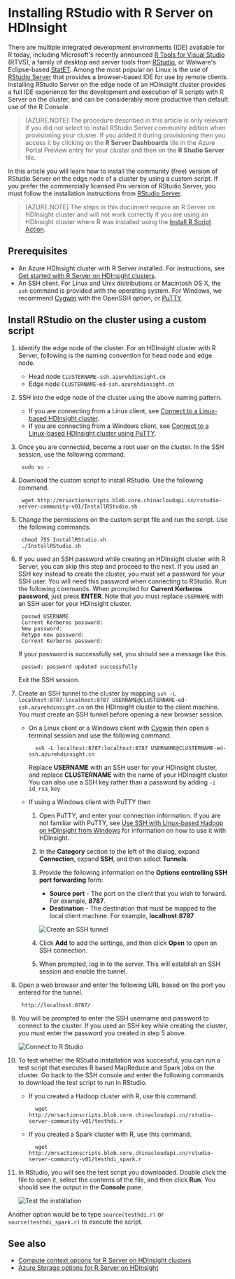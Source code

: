 <properties
    pageTitle="Install RStudio with R Server on HDInsight | Azure"
    description="How to install RStudio with R Server on HDInsight."
    services="hdinsight"
    documentationcenter=""
    author="jeffstokes72"
    manager="jhubbard"
    editor="cgronlun" />
<tags
    ms.assetid="918abb0d-8248-4bc5-98dc-089c0e007d49"
    ms.service="hdinsight"
    ms.devlang="na"
    ms.topic="article"
    ms.tgt_pltfrm="na"
    ms.workload="big-data"
    ms.date="02/28/2017"
    wacn.date=""
    ms.author="jeffstok" />

# Installing RStudio with R Server on HDInsight
There are multiple integrated development environments (IDE) available for R today, including Microsoft's recently announced [R Tools for Visual Studio](https://www.visualstudio.com/features/rtvs-vs.aspx) (RTVS), a family of desktop and server tools from [RStudio](https://www.rstudio.com/products/rstudio-server/), or Walware's Eclipse-based [StatET](http://www.walware.de/goto/statet). Among the most popular on Linux is the use of [RStudio Server](https://www.rstudio.com/products/rstudio-server/) that provides a browser-based IDE for use by remote clients.  Installing RStudio Server on the edge node of an HDInsight cluster provides a full IDE experience for the development and execution of R scripts with R Server on the cluster, and can be considerably more productive than default use of the R Console.

> [AZURE.NOTE]
> The procedure described in this article is only relevant if you did not select to install RStudio Server community edition when provisioning your cluster.  If you added it during provisioning then you access it by clicking on the **R Server Dashboards** tile in the Azure Portal Preview entry for your cluster and then on the **R Studio Server** tile. 

In this article you will learn how to install the community (free) version of RStudio Server on the edge node of a cluster by using a custom script. If you prefer the commercially licensed Pro version of RStudio Server, you must follow the installation instructions from [RStudio Server](https://www.rstudio.com/products/rstudio/download-server/).

> [AZURE.NOTE]
> The steps in this document require an R Server on HDInsight cluster and will not work correctly if you are using an HDInsight cluster where R was installed using the [Install R Script Action](/documentation/articles/hdinsight-hadoop-r-scripts-linux/).
>
> 

## Prerequisites
* An Azure HDInsight cluster with R Server installed. For instructions, see [Get started with R Server on HDInsight clusters](/documentation/articles/hdinsight-hadoop-r-server-get-started/).
* An SSH client. For Linux and Unix distributions or Macintosh OS X, the `ssh` command is provided with the operating system. For Windows, we recommend [Cygwin](http://www.redhat.com/services/custom/cygwin/) with the OpenSSH option, or [PuTTY](http://www.chiark.greenend.org.uk/~sgtatham/putty/download.html).  

## Install RStudio on the cluster using a custom script
1. Identify the edge node of the cluster. For an HDInsight cluster with R Server, following is the naming convention for head node and edge node.

    * Head node `CLUSTERNAME-ssh.azurehdinsight.cn`
    * Edge node `CLUSTERNAME-ed-ssh.azurehdinsight.cn` 
2. SSH into the edge node of the cluster using the above naming pattern. 

    * If you are connecting from a Linux client, see [Connect to a Linux-based HDInsight cluster](/documentation/articles/hdinsight-hadoop-linux-use-ssh-unix/).
    * If you are connecting from a Windows client, see [Connect to a Linux-based HDInsight cluster using PuTTY](/documentation/articles/hdinsight-hadoop-linux-use-ssh-windows/).
3. Once you are connected, become a root user on the cluster. In the SSH session, use the following command.

        sudo su -
4. Download the custom script to install RStudio. Use the following command.

        wget http://mrsactionscripts.blob.core.chinacloudapi.cn/rstudio-server-community-v01/InstallRStudio.sh
5. Change the permissions on the custom script file and run the script. Use the following commands.

        chmod 755 InstallRStudio.sh
        ./InstallRStudio.sh
6. If you used an SSH password while creating an HDInsight cluster with R Server, you can skip this step and proceed to the next. If you used an SSH key instead to create the cluster, you must set a password for your SSH user. You will need this password when connecting to RStudio. Run the following commands. When prompted for **Current Kerberos password**, just press **ENTER**.  Note that you must replace `USERNAME` with an SSH user for your HDInsight cluster.

        passwd USERNAME
        Current Kerberos password:
        New password:
        Retype new password:
        Current Kerberos password:

    If your password is successfully set, you should see a message like this.

        passwd: password updated successfully

    Exit the SSH session.

7. Create an SSH tunnel to the cluster by mapping `ssh -L localhost:8787:localhost:8787 USERNAME@CLUSTERNAME-ed-ssh.azurehdinsight.cn` on the HDInsight cluster to the client machine. You must create an SSH tunnel before opening a new browser session.

    * On a Linux client or a Windows client with [Cygwin](http://www.redhat.com/services/custom/cygwin/) then open a terminal session and use the following command.

            ssh -L localhost:8787:localhost:8787 USERNAME@CLUSTERNAME-ed-ssh.azurehdinsight.cn

        Replace **USERNAME** with an SSH user for your HDInsight cluster, and replace **CLUSTERNAME** with the name of your HDInsight cluster
        You can also use a SSH key rather than a password by adding `-i id_rsa_key`        
    * If using a Windows client with PuTTY then

        1. Open PuTTY, and enter your connection information. If you are not familiar with PuTTY, see [Use SSH with Linux-based Hadoop on HDInsight from Windows](/documentation/articles/hdinsight-hadoop-linux-use-ssh-windows/) for information on how to use it with HDInsight.
        2. In the **Category** section to the left of the dialog, expand **Connection**, expand **SSH**, and then select **Tunnels**.
        3. Provide the following information on the **Options controlling SSH port forwarding** form:

            * **Source port** - The port on the client that you wish to forward. For example, **8787**.
            * **Destination** - The destination that must be mapped to the local client machine. For example, **localhost:8787**.

            ![Create an SSH tunnel](./media/hdinsight-hadoop-r-server-install-r-studio/createsshtunnel.png "Create an SSH tunnel")
        4. Click **Add** to add the settings, and then click **Open** to open an SSH connection.
        5. When prompted, log in to the server. This will establish an SSH session and enable the tunnel.
8. Open a web browser and enter the following URL based on the port you entered for the tunnel.

        http://localhost:8787/ 
9. You will be prompted to enter the SSH username and password to connect to the cluster. If you used an SSH key while creating the cluster, you must enter the password you created in step 5 above.

    ![Connect to R Studio](./media/hdinsight-hadoop-r-server-install-r-studio/connecttostudio.png "Create an SSH tunnel")
10. To test whether the RStudio installation was successful, you can run a test script that executes R based MapReduce and Spark jobs on the cluster. Go back to the SSH console and enter the following commands to download the test script to run in RStudio.

    * If you created a Hadoop cluster with R, use this command.

            wget http://mrsactionscripts.blob.core.chinacloudapi.cn/rstudio-server-community-v01/testhdi.r
    * If you created a Spark cluster with R, use this command.

            wget http://mrsactionscripts.blob.core.chinacloudapi.cn/rstudio-server-community-v01/testhdi_spark.r
11. In RStudio, you will see the test script you downloaded. Double click the file to open it, select the contents of the file, and then click **Run**. You should see the output in the **Console** pane.

    ![Test the installation](./media/hdinsight-hadoop-r-server-install-r-studio/test-r-script.png "Test the installation")

Another option would be to type `source(testhdi.r)` or `source(testhdi_spark.r)` to execute the script.

## See also
* [Compute context options for R Server on HDInsight clusters](/documentation/articles/hdinsight-hadoop-r-server-compute-contexts/)
* [Azure Storage options for R Server on HDInsight](/documentation/articles/hdinsight-hadoop-r-server-storage/)